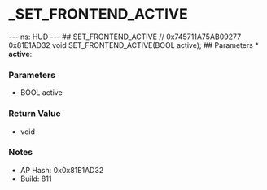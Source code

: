 # _SET_FRONTEND_ACTIVE

--- ns: HUD --- ## SET_FRONTEND_ACTIVE  // 0x745711A75AB09277 0x81E1AD32 void SET_FRONTEND_ACTIVE(BOOL active);   ## Parameters * **active**:

### Parameters
* BOOL active

### Return Value
* void

### Notes
* AP Hash: 0x0x81E1AD32
* Build: 811

